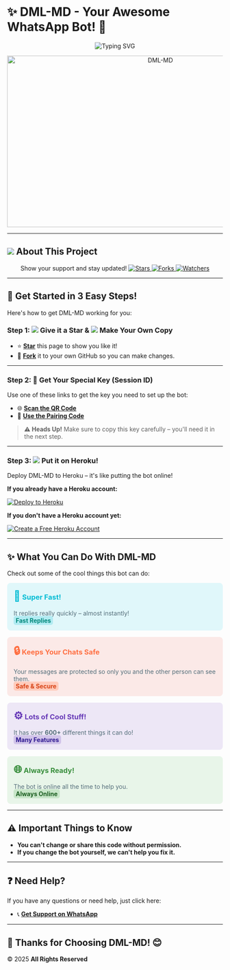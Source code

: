 # ✨ **DML-MD - Your Awesome WhatsApp Bot!** 🎉

<p align="center">
  <img src="https://readme-typing-svg.demolab.com?font=Audiowide&size=30&duration=3500&pause=800&color=7CFC00&center=true&width=900&height=70&lines=WELCOME+TO+DML-MD+BOT!;THE+EASY+WHATSAPP+BOT!;MADE+BY+DAUDI+MUSA!;GET+HELP+ANYTIME+ON+WHATSAPP" alt="Typing SVG" />
</p>

<p align="center">
  <img alt="DML-MD" width="700" height="400" src="https://files.catbox.moe/kgd9az.jpg">
</p>

---

## <img src="https://img.icons8.com/ios/30/646464/github.png"/> **About This Project**

<p align="center">
  Show your support and stay updated!
  <a href="https://github.com/MLILA17/DML-MD/stargazers">
    <img src="https://img.shields.io/github/stars/MLILA17/DML-MD?style=for-the-badge&logo=github&color=ff9800" alt="Stars" />
  </a>
  <a href="https://github.com/MLILA17/DML-MD/network/members">
    <img src="https://img.shields.io/github/forks/MLILA17/DML-MD?style=for-the-badge&logo=github&color=4CAF50" alt="Forks" />
  </a>
  <a href="https://github.com/MLILA17/DML-MD/watchers">
    <img src="https://img.shields.io/github/watchers/MLILA17/DML-MD?style=for-the-badge&logo=github&color=2196F3" alt="Watchers" />
  </a>
</p>

---

## 🚀 **Get Started in 3 Easy Steps!**

Here's how to get DML-MD working for you:

### **Step 1: <img src="https://img.icons8.com/ios-filled/24/000000/star.png"/> Give it a Star & <img src="https://img.icons8.com/ios-filled/24/000000/code-fork.png"/> Make Your Own Copy**

- ⭐ **[Star](https://github.com/MLILA17/DML-MD/stargazers)** this page to show you like it!
- 🍴 **[Fork](https://github.com/MLILA17/DML-MD/forks)** it to your own GitHub so you can make changes.

---

### **Step 2: 🔑 Get Your Special Key (Session ID)**

Use one of these links to get the key you need to set up the bot:

- 🌐 **[Scan the QR Code](https://dml-md-sessions.onrender.com/wasiqr)**
- 🔗 **[Use the Pairing Code](https://dml-md-sessions.onrender.com)**

> **⚠️ Heads Up!** Make sure to copy this key carefully – you'll need it in the next step.

---

### **Step 3: <img src="https://img.icons8.com/color/24/000000/heroku.png"/> Put it on Heroku!**

Deploy DML-MD to Heroku – it's like putting the bot online!

**If you already have a Heroku account:**

[![Deploy to Heroku](https://www.herokucdn.com/deploy/button.svg)](https://dashboard.heroku.com/new?button-url=https%3A%2F%2Fgithub.com%2FMLILA17%2FDML-MD&template=https%3A%2F%2Fgithub.com%2FMLILA17%2FDML-MD.git)

**If you don't have a Heroku account yet:**

[![Create a Free Heroku Account](https://img.shields.io/badge/Create%20Free%20Account-blue?style=for-the-badge&logo=heroku)](https://signup.heroku.com)

---

## ✨ **What You Can Do With DML-MD**

Check out some of the cool things this bot can do:

<div style="display: flex; flex-wrap: wrap; gap: 15px;">
  <div style="background-color: #e0f7fa; border-radius: 8px; padding: 15px; flex: 1 0 300px;">
    <h3 style="margin-top: 0; color: #00bcd4;"><span style="font-size: 1.5em;">🚀</span> Super Fast!</h3>
    <p style="margin-bottom: 0; color: #546e7a;">It replies really quickly – almost instantly!<br> <span style="background-color: #b2ebf2; color: #00897b; padding: 2px 5px; border-radius: 5px; font-weight: bold;">Fast Replies</span></p>
  </div>

  <div style="background-color: #fbe9e7; border-radius: 8px; padding: 15px; flex: 1 0 300px;">
    <h3 style="margin-top: 0; color: #ff7043;"><span style="font-size: 1.5em;">🔒</span> Keeps Your Chats Safe</h3>
    <p style="margin-bottom: 0; color: #546e7a;">Your messages are protected so only you and the other person can see them.<br> <span style="background-color: #ffccbc; color: #d84315; padding: 2px 5px; border-radius: 5px; font-weight: bold;">Safe & Secure</span></p>
  </div>

  <div style="background-color: #ede7f6; border-radius: 8px; padding: 15px; flex: 1 0 300px;">
    <h3 style="margin-top: 0; color: #673ab7;"><span style="font-size: 1.5em;">⚙️</span> Lots of Cool Stuff!</h3>
    <p style="margin-bottom: 0; color: #546e7a;">It has over <span style="font-weight: bold;">600+</span> different things it can do!<br> <span style="background-color: #d1c4e9; color: #311b92; padding: 2px 5px; border-radius: 5px; font-weight: bold;">Many Features</span></p>
  </div>

  <div style="background-color: #e8f5e9; border-radius: 8px; padding: 15px; flex: 1 0 300px;">
    <h3 style="margin-top: 0; color: #388e3c;"><span style="font-size: 1.5em;">🌐</span> Always Ready!</h3>
    <p style="margin-bottom: 0; color: #546e7a;">The bot is online all the time to help you.<br> <span style="background-color: #c8e6c9; color: #1b5e20; padding: 2px 5px; border-radius: 5px; font-weight: bold;">Always Online</span></p>
  </div>
</div>

---

## ⚠️ **Important Things to Know**

- **You can't change or share this code without permission.**
- **If you change the bot yourself, we can't help you fix it.**

---

## ❓ **Need Help?**

If you have any questions or need help, just click here:

- 📞 **[Get Support on WhatsApp](https://wa.me/255785591288)**

---

## 🙏 **Thanks for Choosing DML-MD!** 😊
© 2025 **All Rights Reserved**
